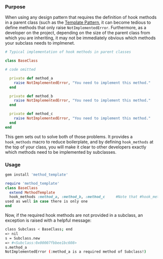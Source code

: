 ### Purpose

When using any design pattern that requires the definition of hook methods in a
parent class (such as the [Template Pattern](https://en.wikipedia.org/wiki/Template_method_pattern), it can become tedious to define methods that only raise `NotImplementedError`. Furthermore, as a developer on the project, depending on the size of the parent class from which you are inheriting, it may not be immediately obvious which methods your subclass needs to implmenet.

```ruby
# Typical implementation of hook methods in parent classes

class BaseClass

# code omitted

  private def method_a
    raise NotImplementedError, "You need to implement this method."
  end

  private def method_b
    raise NotImplementedError, "You need to implement this method."
  end

  private def method_c
    raise NotImplementedError, "You need to implement this method."
  end
end
  ```

This gem sets out to solve both of those problems. It provides a `hook_methods`
macro to reduce boilerplate, and by defining `hook_methods` at the top of your
class, you will make it clear to other developers exactly which methods need to
be implemented by subclasses.

### Usage

```bash
gem install 'method_template'
```

```ruby
require 'method_template'
class BaseClass
  extend MethodTemplate
  hook_methods :method_a, :method_b, :method_c     #Note that #hook_method may be
used as well in case there is only one
end
```
Now, if the required hook methods are not provided in a subclass, an exception is
raised with a helpful message:

```bash
class Subclass < BaseClass; end
=> nil
s = Subclass.new
=> #<Subclass:0x00007fbbee1bc608>
s.method_a
NotImplementedError (:method_a is a required method of Subclass!)
```
